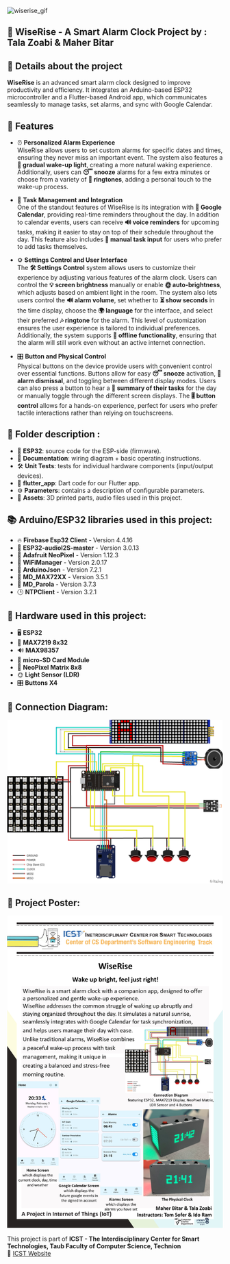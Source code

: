 ![wiserise_gif](https://github.com/user-attachments/assets/6c7d8164-e5b4-4206-965f-dd44bdb5e135)
## 🚀 WiseRise - A Smart Alarm Clock Project by :  Tala Zoabi & Maher Bitar
  
## 📌 Details about the project
**WiseRise** is an advanced smart alarm clock designed to improve productivity and efficiency. It integrates an Arduino-based ESP32 microcontroller and a Flutter-based Android app, which communicates seamlessly to manage tasks, set alarms, and sync with Google Calendar.

## 🌟 Features
- ⏰ **Personalized Alarm Experience**  
   WiseRise allows users to set custom alarms for specific dates and times, ensuring they never miss an important event. The system also features a **🌅 gradual wake-up light**, creating a more natural waking experience. Additionally, users can **😴 snooze** alarms for a few extra minutes or choose from a variety of **🎵 ringtones**, adding a personal touch to the wake-up process. 

- 📅 **Task Management and Integration**  
   One of the standout features of WiseRise is its integration with **📆 Google Calendar**, providing real-time reminders throughout the day. In addition to calendar events, users can receive **🔊 voice reminders** for upcoming tasks, making it easier to stay on top of their schedule throughout the day. This feature also includes **📝 manual task input** for users who prefer to add tasks themselves.

- ⚙️ **Settings Control and User Interface**  
   The **🛠 Settings Control** system allows users to customize their experience by adjusting various features of the alarm clock. Users can control the **💡 screen brightness** manually or enable **🌞 auto-brightness**, which adjusts based on ambient light in the room. The system also lets users control the **🔊 alarm volume**, set whether to **⏳ show seconds** in the time display, choose the **🌍 language** for the interface, and select their preferred **🎶 ringtone** for the alarm. This level of customization ensures the user experience is tailored to individual preferences. Additionally, the system supports **📴 offline functionality**, ensuring that the alarm will still work even without an active internet connection.

- 🎛 **Button and Physical Control**  
   Physical buttons on the device provide users with convenient control over essential functions. Buttons allow for easy **😴 snooze** activation, **🔕 alarm dismissal**, and toggling between different display modes. Users can also press a button to hear a **📢 summary of their tasks** for the day or manually toggle through the different screen displays. The **🎚️ button control** allows for a hands-on experience, perfect for users who prefer tactile interactions rather than relying on touchscreens.
 
## 📂 Folder description :
* 📁 **ESP32**: source code for the ESP-side (firmware).
* 📖 **Documentation**: wiring diagram + basic operating instructions.
* 🛠 **Unit Tests**: tests for individual hardware components (input/output devices).
* 📱 **flutter_app**: Dart code for our Flutter app.
* ⚙️ **Parameters**: contains a description of configurable parameters.
* 🎨 **Assets**: 3D printed parts, audio files used in this project.

## 📚 Arduino/ESP32 libraries used in this project:
* 🔥 **Firebase Esp32 Client** - Version 4.4.16
* 🎵 **ESP32-audioI2S-master** - Version 3.0.13
* 🌈 **Adafruit NeoPixel** - Version 1.12.3
* 📶 **WiFiManager** - Version 2.0.17
* 📜 **ArduinoJson** - Version 7.2.1
* 🔲 **MD_MAX72XX** - Version 3.5.1
* 🔳 **MD_Parola** - Version 3.7.3
* 🕒 **NTPClient** - Version 3.2.1

## 🔧 Hardware used in this project:
* 🖥️ **ESP32**
* 🔲 **MAX7219 8x32**
* 🔊 **MAX98357**
* 💾 **micro-SD Card Module**
* 🌈 **NeoPixel Matrix 8x8**
* 🌞 **Light Sensor (LDR)**
* 🎛 **Buttons X4**

## 🔌 Connection Diagram:
![WiseRise](https://github.com/talazoabi/SmartAlarmClock_W25/blob/main/Documentation/ConnectionDiagram.png)

## 🎨 Project Poster:
![WiseRise](https://github.com/talazoabi/SmartAlarmClock_W25/blob/main/Assets/Project%20Poster.jpg)
 
This project is part of **ICST - The Interdisciplinary Center for Smart Technologies, Taub Faculty of Computer Science, Technion**  
🔗 [ICST Website](https://icst.cs.technion.ac.il/)
